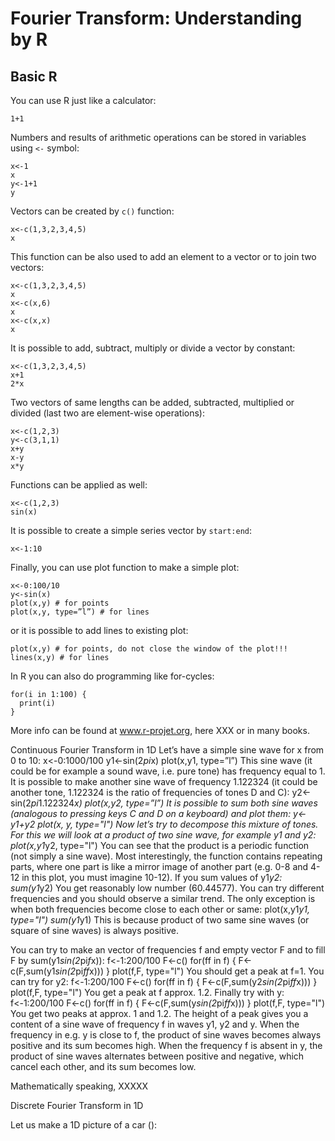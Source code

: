 # Fourier Transform: Understanding by R

## Basic R

You can use R just like a calculator:

```{r}
1+1
```

Numbers and results of arithmetic operations can be stored in variables using `<-` symbol:

```{r}
x<-1
x
y<-1+1
y
```

Vectors can be created by `c()` function:

```{r}
x<-c(1,3,2,3,4,5)
x
```

This function can be also used to add an element to a vector or to join two vectors:

```{r}
x<-c(1,3,2,3,4,5)
x
x<-c(x,6)
x
x<-c(x,x)
x
```

It is possible to add, subtract, multiply or divide a vector by constant:

```{r}
x<-c(1,3,2,3,4,5)
x+1
2*x
```

Two vectors of same lengths can be added, subtracted, multiplied or divided (last two are element-wise operations):

```{r}
x<-c(1,2,3)
y<-c(3,1,1)
x+y
x-y
x*y
```

Functions can be applied as well:

```{r}
x<-c(1,2,3)
sin(x)
```

It is possible to create a simple series vector by `start:end`:

```{r}
x<-1:10
```

Finally, you can use plot function to make a simple plot:

```{r}
x<-0:100/10
y<-sin(x)
plot(x,y) # for points
plot(x,y, type=”l”) # for lines
```

or it is possible to add lines to existing plot:

```{r}
plot(x,y) # for points, do not close the window of the plot!!!
lines(x,y) # for lines
```

In R you can also do programming like for-cycles:

```{r}
for(i in 1:100) {
  print(i)
}
```

More info can be found at www.r-projet.org, here XXX or in many books.

Continuous Fourier Transform in 1D
Let’s have a simple sine wave for x from 0 to 10:
x<-0:1000/100
y1<-sin(2*pi*x)
plot(x,y1, type=”l”)
This sine wave (it could be for example a sound wave, i.e. pure tone) has frequency equal to 1. It is possible to make another sine wave of frequency 1.122324 (it could be another tone, 1.122324 is the ratio of frequencies of tones D and C):
y2<-sin(2*pi*1.122324*x)
plot(x,y2, type=”l”)
It is possible to sum both sine waves (analogous to pressing keys C and D on a keyboard) and plot them:
y<-y1+y2
plot(x, y, type="l")
Now let’s try to decompose this mixture of tones. For this we will look at a product of two sine wave, for example y1 and y2:
plot(x,y1*y2, type="l")
You can see that the product is a periodic function (not simply a sine wave). Most interestingly, the function contains repeating parts, where one part is like a mirror image of another part (e.g. 0-8 and 4-12 in this plot, you must imagine 10-12). If you sum values of y1*y2:
sum(y1*y2)
You get reasonably low number (60.44577). You can try different frequencies and you should observe a similar trend. The only exception is when both frequencies become close to each other or same:
plot(x,y1*y1, type="l")
sum(y1*y1)
This is because product of two same sine waves (or square of sine waves) is always positive.

You can try to make an vector of frequencies f and empty vector F and to fill F by sum(y1*sin(2*pi*f*x)):
f<-1:200/100
F<-c()
for(ff in f) {
  F<-c(F,sum(y1*sin(2*pi*ff*x)))
}
plot(f,F, type="l")
You should get a peak at f=1. You can try for y2:
f<-1:200/100
F<-c()
for(ff in f) {
  F<-c(F,sum(y2*sin(2*pi*ff*x)))
}
plot(f,F, type="l")
You get a peak at f approx. 1.2. Finally try with y:
f<-1:200/100
F<-c()
for(ff in f) {
  F<-c(F,sum(y*sin(2*pi*ff*x)))
}
plot(f,F, type="l")
You get two peaks at approx. 1 and 1.2. The height of a peak gives you a content of a sine wave of frequency f in waves y1, y2 and y. When the frequency in e.g. y is close to f, the product of sine waves becomes always positive and its sum becomes high. When the frequency f is absent in y, the product of sine waves alternates between positive and negative, which cancel each other, and its sum becomes low. 

Mathematically speaking, XXXXX

Discrete Fourier Transform in 1D

Let us make a 1D picture of a car ():

